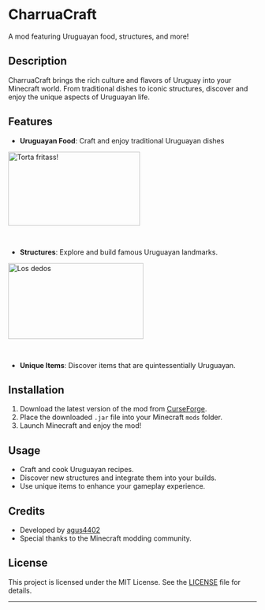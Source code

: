 # CharruaCraft

A mod featuring Uruguayan food, structures, and more!

## Description

CharruaCraft brings the rich culture and flavors of Uruguay into your Minecraft world. From traditional dishes to iconic structures, discover and enjoy the unique aspects of Uruguayan life.

## Features

*   **Uruguayan Food**: Craft and enjoy traditional Uruguayan dishes

<div class="spoiler"><p><img src="https://media.forgecdn.net/attachments/1122/748/base-profile-screenshot-2025-03-11-01-13-57-08-png.png" alt="Torta fritass!" width="267" height="150"></p></div>

 

*   **Structures**: Explore and build famous Uruguayan landmarks.

<div class="spoiler"><p><img src="https://media.forgecdn.net/attachments/1122/747/base-profile-screenshot-2025-03-11-01-11-25-11-png.png" alt="Los dedos" width="274" height="154"></p></div>

 

*   **Unique Items**: Discover items that are quintessentially Uruguayan.

## Installation

1.  Download the latest version of the mod from [CurseForge](https://www.curseforge.com/).
2.  Place the downloaded `.jar` file into your Minecraft `mods` folder.
3.  Launch Minecraft and enjoy the mod!

## Usage

*   Craft and cook Uruguayan recipes.
*   Discover new structures and integrate them into your builds.
*   Use unique items to enhance your gameplay experience.

## Credits

*   Developed by [agus4402](https://github.com/agus4402)
*   Special thanks to the Minecraft modding community.

## License

This project is licensed under the MIT License. See the [LICENSE](https://github.com/agus4402/Urumod/blob/main/LICENSE) file for details.

***
